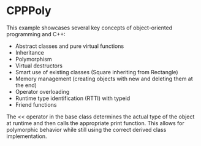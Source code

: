 # CPPPoly

This example showcases several key concepts of object-oriented programming and C++:

* Abstract classes and pure virtual functions
* Inheritance
* Polymorphism
* Virtual destructors
* Smart use of existing classes (Square inheriting from Rectangle)
* Memory management (creating objects with new and deleting them at the end)
* Operator overloading
* Runtime type identification (RTTI) with typeid
* Friend functions

The << operator in the base class determines the actual type of the object at runtime and then calls the appropriate print function. This allows for polymorphic behavior while still using the correct derived class implementation.

